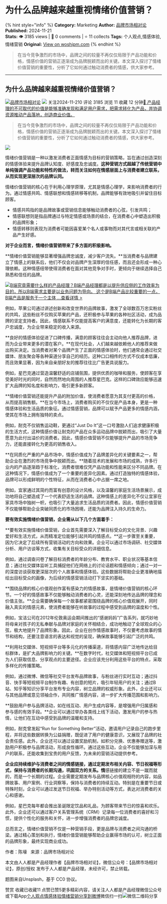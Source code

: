 # 为什么品牌越来越重视情绪价值营销？
{% hint style="info" %}
**Category:** Marketing
**Author:** [品牌市场相对论](https://www.woshipm.com/u/1243814)
**Published:** 2024-11-21  
**Stats:** 👁️ 3185 views | 💬 0 comments | ⭐ 11 collects
**Tags:** 个人观点,情感体验,情绪营销
**Original:** [View on woshipm.com](https://www.woshipm.com/marketing/6143719.html)
{% endhint %}
> 在当今竞争激烈的市场中，品牌之间的较量不再仅仅局限于产品功能和价格，情感价值的营销正逐渐成为品牌脱颖而出的关键。本文深入探讨了情绪价值营销的重要性，分析了它如何通过触动消费者的情感，供大家参考。

---

## 为什么品牌越来越重视情绪价值营销？

[![](https://static.woshipm.com/view/woshipm_api_def_20230701144615_1723.png?imageView2/1/w/72/h/72/q/100)](https://www.woshipm.com/u/1243814)[品牌市场相对论](https://www.woshipm.com/u/1243814) ![](https://static.woshipm.com/tag/1101_1@2x.png) 关注2024-11-210 评论 3185 浏览 11 收藏 12 分钟[🔗 产品经理的不可取代的价值是能够准确发现和满足用户需求，把需求转化为产品，并协调资源推动产品落地，创造商业价值。](https://ke.qidianla.com/courses/90pm)

> 在当今竞争激烈的市场中，品牌之间的较量不再仅仅局限于产品功能和价格，情感价值的营销正逐渐成为品牌脱颖而出的关键。本文深入探讨了情绪价值营销的重要性，分析了它如何通过触动消费者的情感，供大家参考。

![](https://image.woshipm.com/2023/04/14/113e13f4-da8e-11ed-9503-00163e0b5ff3.jpg)

情绪价值营销是一种以激发消费者正面情感为目标的营销策略，旨在通过创造深刻的情感体验来提升品牌认知度、好感度及忠诚度。**这种营销方式超越了传统营销中单纯强调产品功能和特性的做法，转而关注如何在情感层面上与消费者建立联系，从而实现更深层次的品牌认同。**

情绪价值营销的核心在于利用心理学原理，尤其是情感心理学，来影响消费者的行为。通过情感共鸣、情感联想和情感转移等机制，品牌能够有效地吸引并留住目标顾客。

*   情感共鸣指的是品牌故事或营销信息能够触动消费者的心弦，引发共鸣；
*   情感联想则是指品牌通过与特定情感或场景的结合，在消费者心中塑造出积极的品牌形象；
*   情感转移则表现为消费者可能因喜爱某个名人或事物而对其代言或相关联的产品产生好感。

**对于企业而言，情绪价值营销带来了多方面的积极影响。**

**情绪价值营销能够显著增强品牌忠诚度，减少客户流失。**当消费者与品牌建立了情感上的联系后，他们不仅会对品牌产生深厚的信任感，而且还会形成一种心理依赖。这种情感纽带使得消费者在面对其他竞争对手时，更倾向于继续选择自己熟悉和信任的品牌。

[![](https://image.woshipm.com/2023/08/02/f7cafd68-30e3-11ee-9da3-00163e0b5ff3.png)B端究竟需要什么样的产品经理？B端产品经理都是以提升供应侧的工作效率为目的，所以B端需求主要是以业务问题为导向。 这个是B端产品比较重要的一点，B端产品是服务于一个主体 ...查看详情 >](https://ke.qidianla.com/courses/bcpm)

例如，苹果公司通过讲述创新和改变世界的品牌故事，激发了全球数百万忠实粉丝的共鸣，这些粉丝不仅购买苹果的产品，还积极参与苹果的各种社区活动，成为品牌的坚定支持者。因此，情感联系不仅能提高客户的满意度，还能转化为长期的客户忠诚度，为企业带来稳定的收入来源。

**良好的情感体验促进了口碑传播，满意的顾客往往会主动向他人推荐品牌，进而为企业带来更多的潜在客户。**在现代社会，人们越来越依赖他人的推荐来做出购买决定。当消费者对某个品牌产生了正面的情感体验时，他们通常会通过社交媒体、朋友聚会等各种渠道分享自己的经历。这种口口相传的方式不仅成本低廉，而且效果显著，因为来自亲朋好友的推荐往往比广告更具说服力。

例如，星巴克通过营造温馨舒适的店铺氛围，提供优质的咖啡和服务，使顾客在享受美好时光的同时，自然而然地向周围的人推荐星巴克。这样的口碑效应能够迅速扩大品牌的知名度和影响力，吸引更多新顾客。

**情绪价值营销还能提升产品的附加价值，使消费者愿意为其支付更高的价格，从而提高销售额。**在当今市场上，消费者购买的不仅仅是产品本身，更是一种情感体验和生活品质的象征。通过情感营销，品牌可以赋予产品更多的情感内涵，使其在市场上拥有独特的卖点。

例如，耐克不仅销售运动鞋，更通过“Just Do It”这一口号激励人们追求健康积极的生活方式，这种情感价值让耐克的产品在众多运动品牌中脱颖而出，吸引了大量愿意为此付出溢价的消费者。因此，情感价值营销不仅能够提升产品的市场竞争力，还能直接转化为更高的销售收入。

**在同质化严重的产品市场中，情感价值成为了品牌差异化的关键要素之一，帮助企业在激烈的市场竞争中脱颖而出。**随着技术的发展和市场的成熟，许多行业内的产品逐渐趋于标准化，消费者很难仅凭产品功能和性能来区分不同品牌。在这种情况下，情感价值成为了一个重要的差异化因素。通过打造独特的情感体验，品牌可以形成鲜明的个性特征，从而在消费者心中占据一席之地。

例如，宜家通过其简约而富有创意的设计风格，以及温馨的家庭生活场景展示，成功地将自己塑造成了一个代表舒适生活的品牌。这种情感上的差异化不仅让宜家在家具市场中独树一帜，也吸引了大量追求生活品质的消费者。因此，情感价值营销不仅能够帮助企业突破同质化的市场困境，还能为品牌注入持久的生命力。

**要有效实施情绪价值营销，企业需从以下几个方面着手：**

**要有效实施情绪价值营销，企业首先需要深入了解目标受众的文化背景、兴趣爱好和生活方式，从而精准定位能够引起共鸣的情感点。**这一步骤至关重要，因为它决定了后续所有营销活动的方向和效果。企业可以通过市场调研、社交媒体分析、用户访谈等方式，收集有关目标受众的详细信息。

例如，通过调查问卷了解目标消费者的年龄分布、教育水平、职业状况等基本信息；通过社交媒体监听工具捕捉他们在网络上的讨论话题和情感倾向；通过一对一的深度访谈获取更深层次的个人故事和情感体验。这些数据将帮助企业更准确地描绘出目标受众的画像，为后续的情感营销活动打下坚实的基础。

**围绕品牌的核心价值观创作富有感染力的情感故事，是情绪价值营销的核心环节。一个好的情感故事不仅能够触动消费者的心灵，还能深刻地传达品牌的理念和价值主张。**企业需要确保每一个故事都紧密围绕品牌的核心价值观展开，同时融入真实的情感元素，使消费者能够在听故事的过程中感受到品牌的温度和个性。

例如，宝洁公司在2012年伦敦奥运会期间推出的“感谢妈妈”广告系列，就巧妙地将母亲对孩子的无私奉献与品牌对家庭的关怀相结合，成功地触动了全球观众的心弦，极大地提升了品牌形象。因此，企业在创作情感故事时，不仅要考虑故事的情节和结构，还要注意语言的表达和视觉的呈现，确保故事能够引起广泛的共鸣。

**利用社交媒体、短视频平台等多元化的传播渠道，将情感内容广泛地传达给目标群体，是扩大品牌影响力的关键。**在数字时代，社交媒体和短视频平台已成为人们获取信息、分享观点的主要途径。企业应该充分利用这些平台的特点，采取多样化的传播策略。

例如，通过微博、微信等社交平台发布品牌故事，与粉丝进行实时互动；通过抖音、快手等短视频平台制作有趣、有创意的短片，吸引年轻用户的关注；通过B站、知乎等知识分享平台发布专业内容，树立品牌的权威形象。此外，企业还可以与其他品牌或意见领袖合作，共同推广情感内容，进一步扩大传播范围和影响力。

**鼓励用户参与品牌活动，如在线互动、用户生成内容等，是增强用户归属感和参与感的有效手段。**企业可以通过举办各类线上线下活动，激发用户的参与热情，让他们在互动中感受到品牌的温暖和支持。

例如，耐克曾发起“Run for Something Better”活动，邀请用户记录自己的跑步里程，并将这些数据转换为公益捐赠，既促进了用户的健康意识，又展现了品牌的社会责任感。此外，企业还可以通过设置奖励机制，如积分兑换、优惠券赠送等，激励用户积极参与品牌活动，形成良性循环。通过这些互动，企业不仅能够加深与用户的联系，还能收集到宝贵的用户反馈，为未来的营销活动提供参考。

**企业应持续维护与消费者之间的情感链接，通过定期发布相关内容、节日祝福等形式，保持与消费者的长期沟通，巩固双方的关系。情**感链接的建立不是一蹴而就的，而是一个长期的过程。企业需要定期发布与品牌核心价值观相符的内容，如品牌故事、用户案例、行业洞察等，保持与消费者的持续互动。特别是在重要节日或特殊时刻，企业可以通过发送节日祝福、举办特别活动等方式，表达对消费者的关心和感谢。

例如，星巴克每年都会推出圣诞限定饮品和礼品，为顾客带来节日的惊喜和欢乐。此外，企业还可以通过客户关系管理系统（CRM）记录每一位消费者的喜好和习惯，提供个性化的服务和关怀，进一步增强消费者的品牌忠诚度。

总而言之，情绪价值营销不仅是一种营销手段，更是品牌与消费者之间沟通的桥梁。通过精心策划和执行，情绪价值营销能够帮助企业赢得市场的认可，树立正面的品牌形象，最终实现商业成功。

作者：陈壕   来源：品牌市场相对论

本文由人人都是产品经理作者【品牌市场相对论】，微信公众号：【品牌市场相对论】，原创/授权 发布于人人都是产品经理，未经许可，禁止转载。

题图来自Unsplash，基于 CC0 协议。

赞赏 收藏已收藏11 点赞已赞5更多精彩内容，请关注人人都是产品经理微信公众号或下载App[个人观点](https://www.woshipm.com/tag/%e4%b8%aa%e4%ba%ba%e8%a7%82%e7%82%b9)[情感体验](https://www.woshipm.com/tag/%e6%83%85%e6%84%9f%e4%bd%93%e9%aa%8c)[情绪营销](https://www.woshipm.com/tag/%e6%83%85%e7%bb%aa%e8%90%a5%e9%94%80)[分享到微博](https://service.weibo.com/share/share.php?appkey=2775287854&title=为什么品牌越来越重视情绪价值营销？&url=https://www.woshipm.com/marketing/6143719.html&pic=https://image.woshipm.com/2023/04/14/113e13f4-da8e-11ed-9503-00163e0b5ff3.jpg)微信扫一扫![微信二维码](https://api.pwmqr.com/qrcode/create/?url=https://www.woshipm.com/marketing/6143719.html)分享